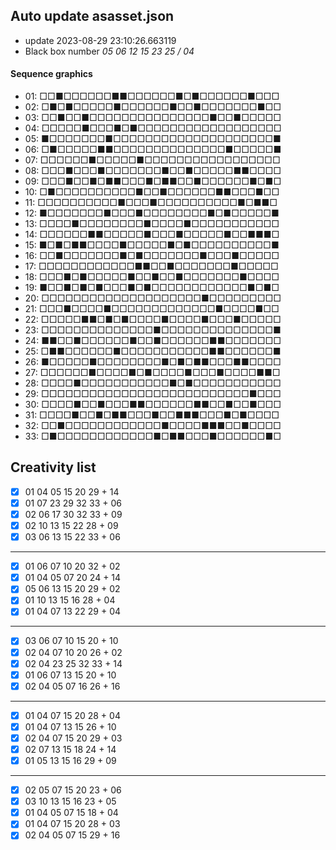 ## Auto update asasset.json

* update 2023-08-29 23:10:26.663119
* Black box number _05 06 12 15 23 25 / 04_
#### Sequence graphics

* 01: □□■□□□□□□■■□□□□□□■□■□□□□□□■□□□
* 02: □■□■□□□□□■□□□□□□■□□■□□□□□□□■□□
* 03: □□■□□■□□□□□□□□□□□□□□□■□□■□□□□□
* 04: □□□□□■□□□■□■□□□□□□□□□□□□□□□□□□
* 05: ■□□□□□□□■□□□□□□□□□□□□□□□□□□□□■
* 06: □■□□□□□■■□□□□□□□□□□□□□□■□□□□□■
* 07: □□□□□□■□□□□□■□□□□□□□□□□□□□□□□□
* 08: □□□■□□□■□□□□□□□■□□■□□□□□■■□□□□
* 09: □□□■□□■□■■□□□■□■■□□■□□□□□□■□■□
* 10: □■□□□□□□□□□□■□□■□□□□□□■■□□□■□□
* 11: □□□□□□□□□□■□□□■□□□□□□□□□□■□■■□
* 12: ■□□□□□□□■□□□■□□□□□□□□■□■□□□□□■
* 13: □□□□■□□□□□□□□■□□□□■□□□□□□□□□□□
* 14: □□□□□□■■□□□□□■□□□■□□□□□■□□■■■□
* 15: ■□■□■■□□□□■□□□□□■□■□□□□□□□□□□■
* 16: □□■□□□□□□□■□■□□□□□□□■□□□■□□□□□
* 17: □□□□□□□□□□□□■■□□■□□□□□□□■□□□□□
* 18: □□□■□■□□□□□■□□■□□■□□□□□□□■□□□□
* 19: ■□□■□■□■□□□■□■□□□□□□□□□□□□■□■□
* 20: □□□□□□□□□□□□□□□□□□□□■□□□□□□□□□
* 21: □□□■□□□□■□□□□□□□□□□□□□■□□□□■□□
* 22: □□□□□■■□■□■□□□□■□□□□■□□□■□□□□□
* 23: □□□□□□□□□□□□□□■□□□□□□□□□□□□□□■
* 24: ■■□□■□□□□□□■□□■□□□□□□■■□□□□□□□
* 25: □■■□□□□□□■□□□□□□□□□□□■■□□□□□□■
* 26: ■□□□□□■□□□□□□□□■□■□■■□□□■■□□□□
* 27: □□□□□□■□□□□■□■□□□□■□□□■□□□□■■□
* 28: □□□□■□□□□□□□□□□□■□■□□□□□□□□□□□
* 29: □□□□□□□□□□□□□□□□□□□□□□□□□□■□□□
* 30: □□□□■□□■□□□■■□□□□□□■■□□■□□■□□□
* 31: □□□□■□□■□■■□□□■□□■■■□□□■□■□□□□
* 32: □□■□□□□□□□□□□□□■□□□□■■■□□■□□□□
* 33: □■□□□□□□□□□□□□■□■■□□□■□□□□□□■□
## Creativity list

- [x] 01 04 05 15 20 29 + 14
- [x] 01 07 23 29 32 33 + 06
- [x] 02 06 17 30 32 33 + 09
- [x] 02 10 13 15 22 28 + 09
- [x] 03 06 13 15 22 33 + 06
***
- [x] 01 06 07 10 20 32 + 02
- [x] 01 04 05 07 20 24 + 14
- [x] 05 06 13 15 20 29 + 02
- [x] 01 10 13 15 16 28 + 04
- [x] 01 04 07 13 22 29 + 04
***
- [x] 03 06 07 10 15 20 + 10
- [x] 02 04 07 10 20 26 + 02
- [x] 02 04 23 25 32 33 + 14
- [x] 01 06 07 13 15 20 + 10
- [x] 02 04 05 07 16 26 + 16
***
- [x] 01 04 07 15 20 28 + 04
- [x] 01 04 07 13 15 26 + 10
- [x] 02 04 07 15 20 29 + 03
- [x] 02 07 13 15 18 24 + 14
- [x] 01 05 13 15 16 29 + 09
***
- [x] 02 05 07 15 20 23 + 06
- [x] 03 10 13 15 16 23 + 05
- [x] 01 04 05 07 15 18 + 04
- [x] 01 04 07 15 20 28 + 03
- [x] 02 04 05 07 15 29 + 16
